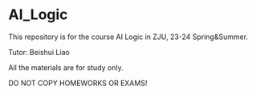 # AI_Logic
This repository is for the course AI Logic in ZJU, 23-24 Spring&Summer. 

Tutor: Beishui Liao

All the materials are for study only.

DO NOT COPY HOMEWORKS OR EXAMS!